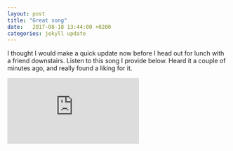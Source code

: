 ```yaml
---
layout: post
title: "Great song"
date:   2017-08-18 13:44:00 +0200
categories: jekyll update
---
```



I thought I would make a quick update now before I head out for lunch with a friend downstairs. Listen to this song I provide below. Heard it a couple of minutes ago, and really found a liking for it.

<iframe src="https://youtu.be/_W74i7YuMKc" frameborder="0"></iframe>
